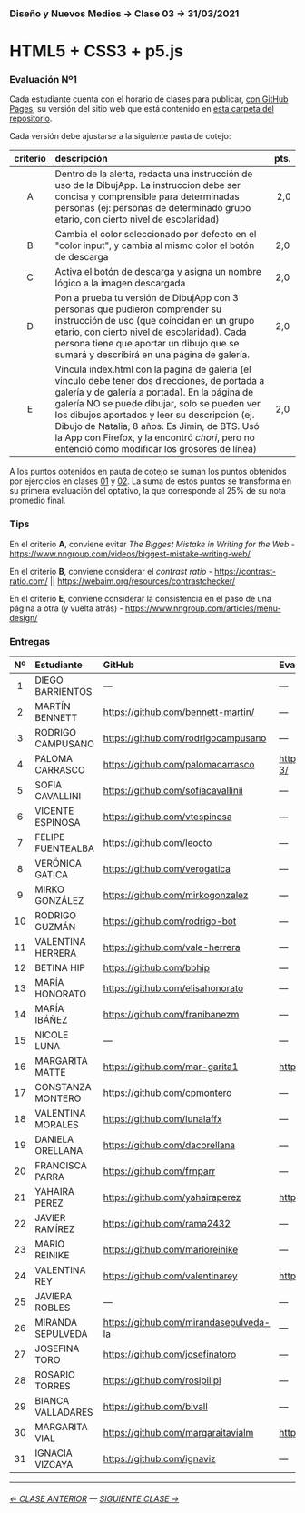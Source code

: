 ### Diseño y Nuevos Medios → Clase 03 → 31/03/2021

# HTML5 + CSS3 + p5.js

### Evaluación Nº1

Cada estudiante cuenta con el horario de clases para publicar, [con GitHub Pages](https://docs.github.com/es/free-pro-team@latest/github/working-with-github-pages/configuring-a-publishing-source-for-your-github-pages-site), su versión del sitio web que está contenido en [esta carpeta del repositorio](https://profesorfaco.github.io/dno037-2021/clase-03/).

Cada versión debe ajustarse a la siguiente pauta de cotejo:

| criterio | descripción             | pts. |
|:----:|:----------------------------|:----:|
| A	| Dentro de la alerta, redacta una instrucción de uso de la DibujApp. La instruccion debe ser concisa y comprensible para determinadas personas (ej: personas de determinado grupo etario, con cierto nivel de escolaridad)	| 2,0 |
| B	| Cambia el color seleccionado por defecto en el "color input", y cambia al mismo color el botón de descarga | 2,0 |
| C	| Activa el botón de descarga y asigna un nombre lógico a la imagen descargada	| 2,0 |
| D	| Pon a prueba tu versión de DibujApp con 3 personas que pudieron comprender su instrucción de uso (que coincidan en un grupo etario, con cierto nivel de escolaridad). Cada persona tiene que aportar un dibujo que se sumará y describirá en una página de galería.	| 2,0 |
| E	| Vincula index.html con la página de galería (el vinculo debe tener dos direcciones, de portada a galería y de galería a portada). En la página de galería NO se puede dibujar, solo se pueden ver los dibujos aportados y leer su descripción (ej. Dibujo de Natalia, 8 años. Es Jimin, de BTS. Usó la App con Firefox, y la encontró *chori*, pero no entendió cómo modificar los grosores de línea) |	2,0 |

A los puntos obtenidos en pauta de cotejo se suman los puntos obtenidos por ejercicios en clases [01](https://github.com/profesorfaco/dno037-2021/tree/main/clase-01) y [02](https://github.com/profesorfaco/dno037-2021/tree/main/clase-02). La suma de estos puntos se transforma en su primera evaluación del optativo, la que corresponde al 25% de su nota promedio final.

### Tips 

En el criterio **A**, conviene evitar *The Biggest Mistake in Writing for the Web* - https://www.nngroup.com/videos/biggest-mistake-writing-web/

En el criterio **B**, conviene considerar el *contrast ratio* - https://contrast-ratio.com/ || https://webaim.org/resources/contrastchecker/

En el criterio **E**, conviene considerar la consistencia en el paso de una página a otra (y vuelta atrás) - https://www.nngroup.com/articles/menu-design/


### Entregas

| Nº   | Estudiante      | GitHub    | Evaluación Nº1 |
|:----:|:----------------|:----------|:-------------------|
| 1    | DIEGO BARRIENTOS | — | — |
| 2    | MARTÍN BENNETT | https://github.com/bennett-martin/ | — |
| 3    | RODRIGO CAMPUSANO | https://github.com/rodrigocampusano | — |
| 4    | PALOMA CARRASCO | https://github.com/palomacarrasco | https://palomacarrasco.github.io/dno037-clase-3/ |
| 5    | SOFIA CAVALLINI | https://github.com/sofiacavallinii | — |
| 6    | VICENTE ESPINOSA | https://github.com/vtespinosa | — |
| 7    | FELIPE FUENTEALBA | https://github.com/leocto | — |
| 8    | VERÓNICA GATICA | https://github.com/verogatica | — |
| 9    | MIRKO GONZÁLEZ | https://github.com/mirkogonzalez | — |
| 10   | RODRIGO GUZMÁN | https://github.com/rodrigo-bot | — |
| 11   | VALENTINA HERRERA | https://github.com/vale-herrera | — |
| 12   | BETINA HIP | https://github.com/bbhip | — |
| 13   | MARÍA HONORATO | https://github.com/elisahonorato | — |
| 14   | MARÍA IBÁÑEZ | https://github.com/franibanezm | — |
| 15   | NICOLE LUNA | — | — |
| 16   | MARGARITA MATTE | https://github.com/mar-garita1 | https://mar-garita1.github.io/evalucion-1/ |
| 17   | CONSTANZA MONTERO | https://github.com/cpmontero | — |
| 18   | VALENTINA MORALES | https://github.com/lunalaffx | — |
| 19   | DANIELA ORELLANA | https://github.com/dacorellana | — |
| 20   | FRANCISCA PARRA | https://github.com/frnparr | — |
| 21   | YAHAIRA PEREZ | https://github.com/yahairaperez | https://yahairaperez.github.io/dibujapp-ev1/ |
| 22   | JAVIER RAMÍREZ | https://github.com/rama2432 | — |
| 23   | MARIO REINIKE | https://github.com/marioreinike | — |
| 24   | VALENTINA REY | https://github.com/valentinarey | https://valentinarey.github.io/clase3_e1/ |
| 25   | JAVIERA ROBLES | — | — |
| 26   | MIRANDA SEPULVEDA | https://github.com/mirandasepulveda-la | — |
| 27   | JOSEFINA TORO | https://github.com/josefinatoro | — |
| 28   | ROSARIO TORRES | https://github.com/rosipilipi | — |
| 29   | BIANCA VALLADARES | https://github.com/bivall | — |
| 30   | MARGARITA VIAL | https://github.com/margaraitavialm | https://margaraitavialm.github.io/dno037_clase03/ |
| 31   | IGNACIA VIZCAYA | https://github.com/ignaviz | — |


- - - - - - - 

###### [← CLASE ANTERIOR](https://github.com/profesorfaco/dno037-2021/tree/main/clase-02) — [SIGUIENTE CLASE →](https://github.com/profesorfaco/dno037-2021/tree/main/clase-04)
